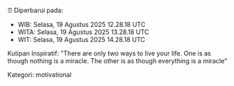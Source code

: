 ⏰ Diperbarui pada:
- WIB: Selasa, 19 Agustus 2025 12.28.18 UTC
- WITA: Selasa, 19 Agustus 2025 13.28.18 UTC
- WIT: Selasa, 19 Agustus 2025 14.28.18 UTC

Kutipan Inspiratif:
"There are only two ways to live your life. One is as though nothing is a miracle. The other is as though everything is a miracle"


Kategori: motivational

